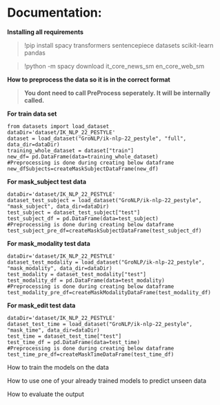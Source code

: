 # Documentation:

<b>Installing all requirements </b>
>!pip install spacy transformers sentencepiece datasets scikit-learn pandas

>!python -m spacy download it_core_news_sm en_core_web_sm

<b>How to preprocess the data so it is in the correct format </b>
>**You dont need to call PreProcess seperately. It will be internally called.**
><div>
    
<b>For train data set</b>

    from datasets import load_dataset
    dataDir='dataset/IK_NLP_22_PESTYLE'
    dataset = load_dataset("GroNLP/ik-nlp-22_pestyle", "full", data_dir=dataDir)
    training_whole_dataset = dataset["train"]
    new_df= pd.DataFrame(data=training_whole_dataset)
    #Preprocessing is done during creating below dataframe   
    new_dfSubjects=createMaskSubjectDataFrame(new_df)


<b>For mask_subject test data</b>
    
    dataDir='dataset/IK_NLP_22_PESTYLE'
    dataset_test_subject = load_dataset("GroNLP/ik-nlp-22_pestyle", "mask_subject", data_dir=dataDir)
    test_subject = dataset_test_subject["test"]
    test_subject_df = pd.DataFrame(data=test_subject)
    #Preprocessing is done during creating below dataframe 
    test_subject_pre_df=createMaskSubjectDataFrame(test_subject_df)

<b>For mask_modality test data</b>
    
    dataDir='dataset/IK_NLP_22_PESTYLE'
    dataset_test_modality = load_dataset("GroNLP/ik-nlp-22_pestyle", "mask_modality", data_dir=dataDir)
    test_modality = dataset_test_modality["test"]
    test_modality_df = pd.DataFrame(data=test_modality)
    #Preprocessing is done during creating below dataframe 
    test_modality_pre_df=createMaskModalityDataFrame(test_modality_df)

<b>For mask_edit test data</b>
    
    dataDir='dataset/IK_NLP_22_PESTYLE'
    dataset_test_time = load_dataset("GroNLP/ik-nlp-22_pestyle", "mask_time", data_dir=dataDir)
    test_time = dataset_test_time["test"]
    test_time_df = pd.DataFrame(data=test_time)
    #Preprocessing is done during creating below dataframe 
    test_time_pre_df=createMaskTimeDataFrame(test_time_df)


  </div>
   

How to train the models on the data 

How to use one of your already trained models to predict unseen data 

How to evaluate the output 
